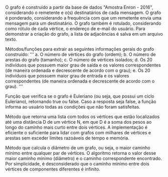 O grafo é construído a partir da base de dados "Amostra Enron - 2016", considerando o remetente e o(s) destinatários de cada mensagem. 
O grafo é ponderado, considerando a frequência com que um remetente envia uma mensagem para um destinatário. 
O grafo também é rotulado, considerando como rótulo de cada vértice, o endereço de e-mail do usuário.
Para demonstrar a criação do grafo, a lista de adjacências é salva em um arquivo texto.


Métodos/funções para extrair as seguintes informações gerais do grafo construído:
'''
  a. O número de vértices do grafo (ordem);
  b. O número de arestas do grafo (tamanho);
  c. O número de vértices isolados;
  d. Os 20 indivíduos que possuem maior grau de saída e os valores correspondentes (de maneira ordenada e decrescente de acordo com o grau);
  e. Os 20 indivíduos que possuem maior grau de entrada e os valores correspondentes (de maneira ordenada e decrescente de acordo com o grau).
'''

Função que verifica se o grafo é Euleriano (ou seja, que possui um ciclo Euleriano), retornando true ou false. 
Caso a resposta seja false, a função informa ao usuário todas as condições que não foram satisfeitas.

Método que retorna uma lista com todos os vértices que estão localizados até uma distância D de um vértice N, em que D é a soma dos pesos ao longo do caminho mais curto entre dois vértices. 
A implementação é eficiente o suficiente para lidar com grafos com milhares de vértices e arestas sem exceder limites razoáveis de tempo e memória.

Método que calcula o diâmetro de um grafo, ou seja, o maior caminho mínimo entre qualquer par de vértices.
O algoritmo retorna o valor desse maior caminho mínimo (diâmetro) e o caminho correspondente encontrado.
Por simplicidade, é desconsiderado que o caminho mínimo entre dois vértices de componentes diferentes é infinito.
